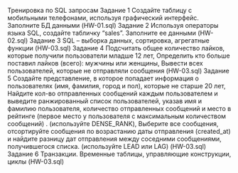 Тренировка по SQL запросам
Задание 1 Создайте таблицу с мобильными телефонами, используя графический интерфейс. Заполните БД данными (HW-01.sql)
Задание 2 Используя операторы языка SQL, создайте табличку “sales”. Заполните ее данными (HW-02.sql)
Задание 3 SQL – выборка данных, сортировка, агрегатные функции (HW-03.sql)
Задание 4 Подсчитать общее количество лайков, которые получили пользователи младше 12 лет, Определить кто больше поставил лайков (всего): мужчины или женщины, Вывести всех пользователей, которые не отправляли сообщения (HW-03.sql)
Задание 5 Создайте представление, в которое попадает информация о пользователях (имя, фамилия, город и пол), которые не старше 20 лет, Найдите кол-во отправленных сообщений каждым пользователем и выведите ранжированный список пользователей, указав имя и фамилию пользователя,
количество отправленных сообщений и место в рейтинге (первое место у пользователя с максимальным количеством сообщений) . (используйте DENSE_RANK), Выберите все сообщения, отсортируйте сообщения по возрастанию даты отправления (created_at) и найдите разницу дат отправления между соседними сообщениями,
получившегося списка. (используйте LEAD или LAG)  (HW-03.sql)
Задание 6 Транзакции. Временные таблицы, управляющие конструкции, циклы (HW-03.sql)
